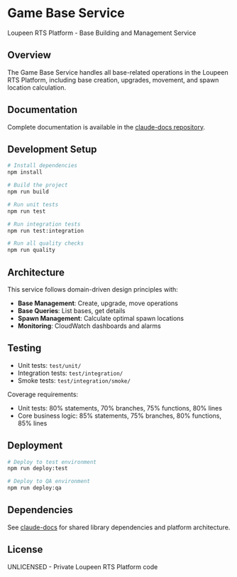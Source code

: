 # Game Base Service

Loupeen RTS Platform - Base Building and Management Service

## Overview

The Game Base Service handles all base-related operations in the Loupeen RTS Platform, including base creation, upgrades, movement, and spawn location calculation.

## Documentation

Complete documentation is available in the [claude-docs repository](https://github.com/loupeen/claude-docs).

## Development Setup

```bash
# Install dependencies
npm install

# Build the project
npm run build

# Run unit tests
npm run test

# Run integration tests
npm run test:integration

# Run all quality checks
npm run quality
```

## Architecture

This service follows domain-driven design principles with:
- **Base Management**: Create, upgrade, move operations
- **Base Queries**: List bases, get details  
- **Spawn Management**: Calculate optimal spawn locations
- **Monitoring**: CloudWatch dashboards and alarms

## Testing

- Unit tests: `test/unit/`
- Integration tests: `test/integration/`
- Smoke tests: `test/integration/smoke/`

Coverage requirements:
- Unit tests: 80% statements, 70% branches, 75% functions, 80% lines
- Core business logic: 85% statements, 75% branches, 80% functions, 85% lines

## Deployment

```bash
# Deploy to test environment
npm run deploy:test

# Deploy to QA environment  
npm run deploy:qa
```

## Dependencies

See [claude-docs](https://github.com/loupeen/claude-docs) for shared library dependencies and platform architecture.

## License

UNLICENSED - Private Loupeen RTS Platform code
